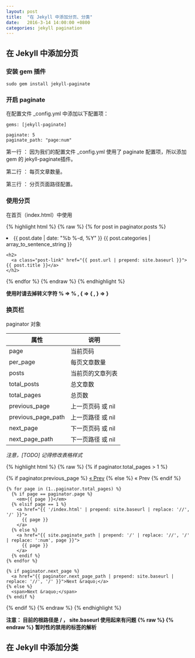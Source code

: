```yaml
---
layout: post
title:  "在 Jekyll 中添加分页、分类"
date:   2016-3-14 14:00:00 +0800
categories: jekyll pagination
---
```


## 在 Jekyll 中添加分页

### 安装 gem 插件

    sudo gem install jekyll-paginate

### 开启 paginate

在配置文件 \_config.yml 中添加以下配置项：

    gems: [jekyll-paginate]

    paginate: 5  
    paginate_path: "page:num"

第一行 ： 因为我们的配置文件 \_config.yml 使用了 paginate 配置项，所以添加 gem 的 jekyll-paginate插件。

第二行 ： 每页文章数量。

第三行 ： 分页页面路径配置。

### 使用分页

在首页（index.html）中使用

{% highlight html %}
{% raw %}
{% for post in paginator.posts %}
  <li>
    <span class="post-meta">{{ post.date | date: "%b %-d, %Y" }}
       {{ post.categories | array_to_sentence_string  }}

    <h2>
      <a class="post-link" href="{{ post.url | prepend: site.baseurl }}">{{ post.title }}</a>
    </h2>
  </li>
{% endfor %}
{% endraw %}
{% endhighlight %}

**使用时请去掉转义字符 \% => % , \{ => { , \} => }**

### 换页栏

paginator 对象

| 属性 | 说明 |
|---|---|
| page | 当前页码  |
| per_page | 每页文章数量 |
| posts | 当前页的文章列表 |
| total_posts | 总文章数 |
| total_pages | 总页数 |
| previous_page | 上一页页码 或 nil |
| previous_page_path | 上一页路径 或 nil |
| next_page | 下一页页码 或 nil |
| next_page_path | 下一页路径 或 nil |

*注意，[TODO] 记得修改表格样式*

{% highlight html %}
{% raw %}
{% if paginator.total_pages > 1 %}
  <div class="pagination">
    {% if paginator.previous_page %}
      <a href="{{ paginator.previous_page_path | prepend: site.baseurl | replace: '//', '/' }}">&laquo; Prev</a>
    {% else %}
      <span>&laquo; Prev</span>
    {% endif %}

    {% for page in (1..paginator.total_pages) %}
      {% if page == paginator.page %}
        <em>{{ page }}</em>
      {% elsif page == 1 %}
        <a href="{{ '/index.html' | prepend: site.baseurl | replace: '//', '/' }}">
          {{ page }}
        </a>
      {% else %}
        <a href="{{ site.paginate_path | prepend: '/' | replace: '//', '/' | replace: ':num', page }}">
          {{ page }}
        </a>
      {% endif %}
    {% endfor %}

    {% if paginator.next_page %}
      <a href="{{ paginator.next_page_path | prepend: site.baseurl | replace: '//', '/' }}">Next &raquo;</a>
    {% else %}
      <span>Next &raquo;</span>
    {% endif %}
  </div>
{% endif %}
{% endraw %}
{% endhighlight %}

**注意： 目前的根路径是 / ， site.baseurl 使用起来有问题**
**{% raw %} {% endraw %} 暂时性的禁用的标签的解析**


## 在 Jekyll 中添加分类
